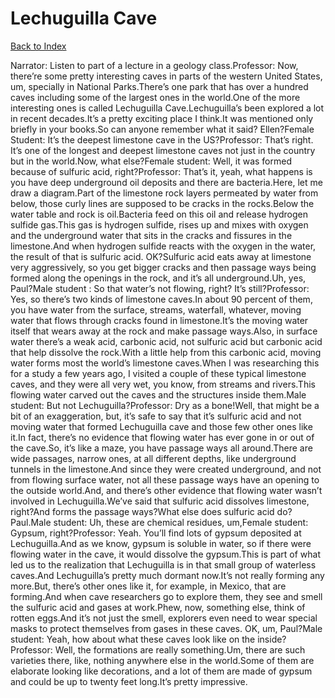 # Lechuguilla Cave
[Back to Index](https://github.com/windows10010/tpoExtractor/blog/master/README.md)

Narrator: Listen to part of a lecture in a geology class.Professor: Now, there’re some pretty interesting caves in parts of the western United States, um, specially in National Parks.There’s one park that has over a hundred caves including some of the largest ones in the world.One of the more interesting ones is called Lechuguilla Cave.Lechuguilla’s been explored a lot in recent decades.It’s a pretty exciting place I think.It was mentioned only briefly in your books.So can anyone remember what it said? Ellen?Female Student: It’s the deepest limestone cave in the US?Professor: That’s right. It’s one of the longest and deepest limestone caves not just in the country but in the world.Now, what else?Female student: Well, it was formed because of sulfuric acid, right?Professor: That’s it, yeah, what happens is you have deep underground oil deposits and there are bacteria.Here, let me draw a diagram.Part of the limestone rock layers permeated by water from below, those curly lines are supposed to be cracks in the rocks.Below the water table and rock is oil.Bacteria feed on this oil and release hydrogen sulfide gas.This gas is hydrogen sulfide, rises up and mixes with oxygen and the underground water that sits in the cracks and fissures in the limestone.And when hydrogen sulfide reacts with the oxygen in the water, the result of that is sulfuric acid. OK?Sulfuric acid eats away at limestone very aggressively, so you get bigger cracks and then passage ways being formed along the openings in the rock, and it’s all underground.Uh, yes, Paul?Male student : So that water’s not flowing, right? It’s still?Professor: Yes, so there’s two kinds of limestone caves.In about 90 percent of them, you have water from the surface, streams, waterfall, whatever, moving water that flows through cracks found in limestone.It’s the moving water itself that wears away at the rock and make passage ways.Also, in surface water there’s a weak acid, carbonic acid, not sulfuric acid but carbonic acid that help dissolve the rock.With a little help from this carbonic acid, moving water forms most the world’s limestone caves.When I was researching this for a study a few years ago, I visited a couple of these typical limestone caves, and they were all very wet, you know, from streams and rivers.This flowing water carved out the caves and the structures inside them.Male student: But not Lechuguilla?Professor: Dry as a bone!Well, that might be a bit of an exaggeration, but, it’s safe to say that it’s sulfuric acid and not moving water that formed Lechuguilla cave and those few other ones like it.In fact, there’s no evidence that flowing water has ever gone in or out of the cave.So, it’s like a maze, you have passage ways all around.There are wide passages, narrow ones, at all different depths, like underground tunnels in the limestone.And since they were created underground, and not from flowing surface water, not all these passage ways have an opening to the outside world.And, and there’s other evidence that flowing water wasn’t involved in Lechuguilla.We’ve said that sulfuric acid dissolves limestone, right?And forms the passage ways?What else does sulfuric acid do? Paul.Male student: Uh, these are chemical residues, um,Female student: Gypsum, right?Professor: Yeah. You’ll find lots of gypsum deposited at Lechuguilla.And as we know, gypsum is soluble in water, so if there were flowing water in the cave, it would dissolve the gypsum.This is part of what led us to the realization that Lechuguilla is in that small group of waterless caves.And Lechuguilla’s pretty much dormant now.It’s not really forming any more.But, there’s other ones like it, for example, in Mexico, that are forming.And when cave researchers go to explore them, they see and smell the sulfuric acid and gases at work.Phew, now, something else, think of rotten eggs.And it’s not just the smell, explorers even need to wear special masks to protect themselves from gases in these caves. OK, um, Paul?Male student: Yeah, how about what these caves look like on the inside?Professor: Well, the formations are really something.Um, there are such varieties there, like, nothing anywhere else in the world.Some of them are elaborate looking like decorations, and a lot of them are made of gypsum and could be up to twenty feet long.It’s pretty impressive. 